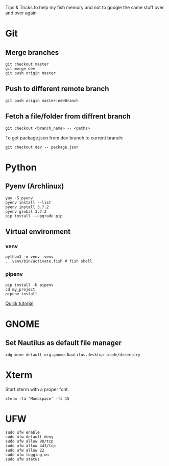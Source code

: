 Tips &amp; Tricks to help my fish memory and not to google the same stuff over and over again
# Git
## Merge branches
```
git checkout master
git merge dev
git push origin master
```

## Push to different remote branch
```
git push origin master:newBranch
```

## Fetch a file/folder from diffrent branch
```
git checkout <branch_name> -- <paths>
```

To get package.json from dev branch to current branch:
```
git checkout dev -- package.json
```



# Python

## Pyenv (Archlinux)
```
yay -S pyenv
pyenv install --list
pyenv install 3.7.2
pyenv global 3.7.2
pip install --upgrade pip
```

## Virtual environment
### venv
```
python3 -m venv .venv
. .venv/bin/activate.fish # fish shell
```

### pipenv
```
pip install -U pipenv
cd my_project
pipenv install
```
[Quick tutorial](https://hackernoon.com/reaching-python-development-nirvana-bb5692adf30c?gi=1588ba978f78)



# GNOME
## Set Nautilus as default file manager
```
xdg-mime default org.gnome.Nautilus.desktop inode/directory
```

# Xterm
Start xterm with a proper font.
```
xterm -fa 'Monospace' -fs 15
```

# UFW
```
sudo ufw enable
sudo ufw default deny
sudo ufw allow 80/tcp
sudo ufw allow 443/tcp
sudo ufw allow 22
sudo ufw logging on
sudo ufw status
```
